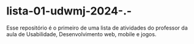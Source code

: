 # lista-01-udwmj-2024-.-
Esse repositório é o primeiro de uma lista de atividades do professor da aula de Usabilidade, Desenvolvimento web, mobile e jogos. 
